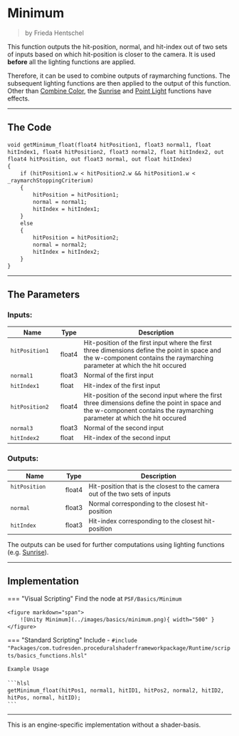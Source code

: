<div class="container">
    <h1 class="main-heading">Minimum</h1>
    <blockquote class="author">by Frieda Hentschel</blockquote>
</div>

This function outputs the hit-position, normal, and hit-index out of two sets of inputs based on which hit-position is closer to the camera. It is used **before** all the lighting functions are applied. 

Therefore, it can be used to combine outputs of raymarching functions. The subsequent lighting functions are then applied to the output of this function. Other than [Combine Color](combineColor.md), the [Sunrise](../lighting/sunriseLight.md) and [Point Light](../lighting/pointLight.md) functions have effects.

---

## The Code

``` hlsl
void getMinimum_float(float4 hitPosition1, float3 normal1, float hitIndex1, float4 hitPosition2, float3 normal2, float hitIndex2, out float4 hitPosition, out float3 normal, out float hitIndex)
{
    if (hitPosition1.w < hitPosition2.w && hitPosition1.w < _raymarchStoppingCriterium)
    {
        hitPosition = hitPosition1;
        normal = normal1;
        hitIndex = hitIndex1;
    }
    else
    {
        hitPosition = hitPosition2;
        normal = normal2;
        hitIndex = hitIndex2;
    }
}
```

---

## The Parameters

### Inputs:
| Name            | Type     | Description |
|-----------------|----------|-------------|
| `hitPosition1`  <img width=50/>  | float4   | Hit-position of the first input where the first three dimensions define the point in space and the w-component contains the raymarching parameter at which the hit occured|
| `normal1`        | float3   | Normal of the first input|
| `hitIndex1`        | float   | Hit-index of the first input|
| `hitPosition2`   | float4   | Hit-position of the second input where the first three dimensions define the point in space and the w-component contains the raymarching parameter at which the hit occured|
| `normal3`        | float3   | Normal of the second input|
| `hitIndex2`        | float   | Hit-index of the second input|

### Outputs:
| Name            | Type     | Description |
|-----------------|----------|-------------|
| `hitPosition`  <img width=50/>  | float4   | Hit-position that is the closest to the camera out of the two sets of inputs|
| `normal`        | float3   | Normal corresponding to the closest hit-position|
| `hitIndex`        | float3   | Hit-index corresponding to the closest hit-position|

The outputs can be used for further computations using lighting functions (e.g. [Sunrise](../lighting/sunriseLight.md)).

---

## Implementation

=== "Visual Scripting"
    Find the node at `PSF/Basics/Minimum`

    <figure markdown="span">
        ![Unity Minimum](../images/basics/minimum.png){ width="500" }
    </figure>

=== "Standard Scripting"
    Include - ```#include "Packages/com.tudresden.proceduralshaderframeworkpackage/Runtime/scripts/basics_functions.hlsl"```

    Example Usage

    ```hlsl
    getMinimum_float(hitPos1, normal1, hitID1, hitPos2, normal2, hitID2, hitPos, normal, hitID);
    ```
---

This is an engine-specific implementation without a shader-basis.